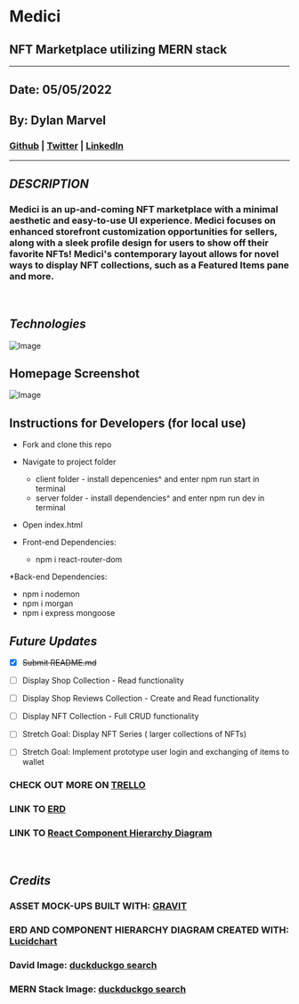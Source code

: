 # **Medici**
## **NFT Marketplace utilizing MERN stack**
***
## Date: 05/05/2022

## By: Dylan Marvel

 ### [Github](https://github.com/marveldylan) | [Twitter](https://twitter.com/dmarv77) | [LinkedIn](https://www.linkedin.com/in/dylan-marvel/)
 ***

 ## ***DESCRIPTION***
 ### Medici is an up-and-coming NFT marketplace with a minimal aesthetic and easy-to-use UI experience. Medici focuses on enhanced storefront customization opportunities for sellers, along with a sleek profile design for users to show off their favorite NFTs! Medici's contemporary layout allows for novel ways to display NFT collections, such as a Featured Items pane and more.
 &nbsp;

 ## ***Technologies***
 ![Image](https://external-content.duckduckgo.com/iu/?u=https%3A%2F%2Fwww.cmarix.com%2Fblog%2Fwp-content%2Fuploads%2F2019%2F09%2FMern.jpg&f=1&nofb=1)


## **Homepage Screenshot**
![Image](./assets/medici-mockup.png)

## **Instructions for Developers (for local use)**
* Fork and clone this repo
* Navigate to project folder
  * client folder - install depencenies^ and enter npm run start in terminal
  * server folder - install dependencies^ and enter npm run dev in terminal
* Open index.html

* Front-end Dependencies:
   * npm i react-router-dom

*Back-end Dependencies:
   * npm i nodemon
   * npm i morgan
   * npm i express mongoose

  


## ***Future Updates***
- [X] ~~Submit README.md~~
- [ ] Display Shop Collection - Read functionality
- [ ] Display Shop Reviews Collection - Create and Read functionality
- [ ] Display NFT Collection - Full CRUD functionality
- [ ] Stretch Goal: Display NFT Series ( larger collections of NFTs)
- [ ] Stretch Goal: Implement prototype user login and exchanging of items to wallet


### **CHECK OUT MORE ON [TRELLO](https://trello.com/b/PpEb444b/medici)**
### **LINK TO [ERD](https://lucid.app/lucidchart/30309a66-1649-4c71-a1be-2caac1f08b2f/edit?invitationId=inv_79021968-9d58-4d24-8712-904751aa0537)**
### **LINK TO [React Component Hierarchy Diagram](https://lucid.app/lucidchart/80b5538e-b7b6-4727-9f27-514ff0362b3b/edit?invitationId=inv_50dd5194-427a-4fd7-aaab-b7806ade15e0)**
&nbsp;

## ***Credits***
### **ASSET MOCK-UPS BUILT WITH: [GRAVIT](https://www.designer.io/en/)**
### **ERD AND COMPONENT HIERARCHY DIAGRAM CREATED WITH: [Lucidchart](https://www.lucidchart.com/pages/)**
### **David Image: [duckduckgo search](https://external-content.duckduckgo.com/iu/?u=https%3A%2F%2Fi1.pngguru.com%2Fpreview%2F841%2F447%2F599%2Fs-008-aesthetic-png-clipart.jpg&f=1&nofb=1)**
### **MERN Stack Image: [duckduckgo search](https://external-content.duckduckgo.com/iu/?u=https%3A%2F%2Fwww.cmarix.com%2Fblog%2Fwp-content%2Fuploads%2F2019%2F09%2FMern.jpg&f=1&nofb=1)**

